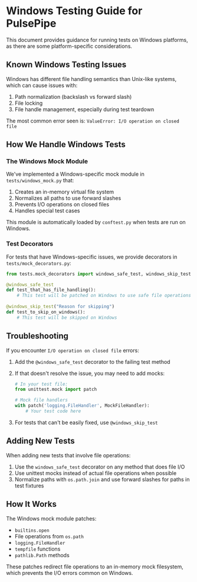 # Windows Testing Guide for PulsePipe

This document provides guidance for running tests on Windows platforms, as there are some platform-specific considerations.

## Known Windows Testing Issues

Windows has different file handling semantics than Unix-like systems, which can cause issues with:
1. Path normalization (backslash vs forward slash)
2. File locking
3. File handle management, especially during test teardown

The most common error seen is: `ValueError: I/O operation on closed file`

## How We Handle Windows Tests

### The Windows Mock Module

We've implemented a Windows-specific mock module in `tests/windows_mock.py` that:
1. Creates an in-memory virtual file system
2. Normalizes all paths to use forward slashes
3. Prevents I/O operations on closed files
4. Handles special test cases

This module is automatically loaded by `conftest.py` when tests are run on Windows.

### Test Decorators

For tests that have Windows-specific issues, we provide decorators in `tests/mock_decorators.py`:

```python
from tests.mock_decorators import windows_safe_test, windows_skip_test

@windows_safe_test
def test_that_has_file_handling():
    # This test will be patched on Windows to use safe file operations
    
@windows_skip_test("Reason for skipping")
def test_to_skip_on_windows():
    # This test will be skipped on Windows
```

## Troubleshooting

If you encounter `I/O operation on closed file` errors:

1. Add the `@windows_safe_test` decorator to the failing test method

2. If that doesn't resolve the issue, you may need to add mocks:
   ```python
   # In your test file:
   from unittest.mock import patch
   
   # Mock file handlers
   with patch('logging.FileHandler', MockFileHandler):
       # Your test code here
   ```

3. For tests that can't be easily fixed, use `@windows_skip_test`

## Adding New Tests

When adding new tests that involve file operations:

1. Use the `windows_safe_test` decorator on any method that does file I/O
2. Use unittest mocks instead of actual file operations when possible
3. Normalize paths with `os.path.join` and use forward slashes for paths in test fixtures

## How It Works

The Windows mock module patches:
- `builtins.open`
- File operations from `os.path`
- `logging.FileHandler`
- `tempfile` functions
- `pathlib.Path` methods

These patches redirect file operations to an in-memory mock filesystem, which prevents the I/O errors common on Windows.